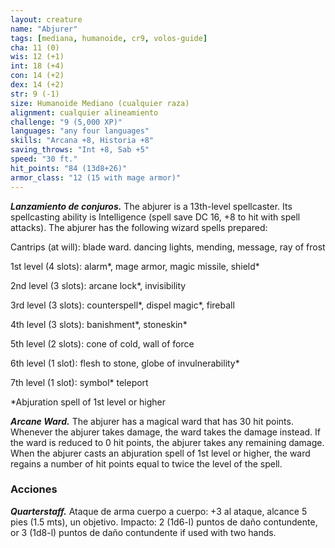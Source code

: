 ```yaml
---
layout: creature
name: "Abjurer"
tags: [mediana, humanoide, cr9, volos-guide]
cha: 11 (0)
wis: 12 (+1)
int: 18 (+4)
con: 14 (+2)
dex: 14 (+2)
str: 9 (-1)
size: Humanoide Mediano (cualquier raza)
alignment: cualquier alineamiento
challenge: "9 (5,000 XP)"
languages: "any four languages"
skills: "Arcana +8, Historia +8"
saving_throws: "Int +8, Sab +5"
speed: "30 ft."
hit_points: "84 (13d8+26)"
armor_class: "12 (15 with mage armor)"
---
```


***Lanzamiento de conjuros.*** The abjurer is a 13th-level spellcaster. Its spellcasting ability is Intelligence (spell save DC 16, +8 to hit with spell attacks). The abjurer has the following wizard spells prepared:

Cantrips (at will): blade ward. dancing lights, mending, message, ray of frost

1st level (4 slots): alarm*, mage armor, magic missile, shield*

2nd level (3 slots): arcane lock*, invisibility

3rd level (3 slots): counterspell*, dispel magic*, fireball

4th level (3 slots): banishment*, stoneskin*

5th level (2 slots): cone of cold, wall of force

6th level (1 slot): flesh to stone, globe of invulnerability*

7th level (1 slot): symbol* teleport

*Abjuration spell of 1st level or higher

***Arcane Ward.*** The abjurer has a magical ward that has 30 hit points. Whenever the abjurer takes damage, the ward takes the damage instead. If the ward is reduced to 0 hit points, the abjurer takes any remaining damage. When the abjurer casts an abjuration spell of 1st level or higher, the ward regains a number of hit points equal to twice the level of the spell.

### Acciones

***Quarterstaff.*** Ataque de arma cuerpo a cuerpo: +3 al ataque, alcance 5 pies (1.5 mts), un objetivo. Impacto: 2 (1d6-l) puntos de daño contundente, or 3 (1d8-l) puntos de daño contundente if used with two hands.